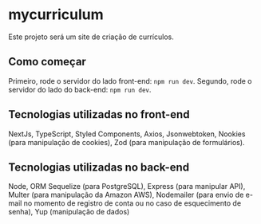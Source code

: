# mycurriculum
Este projeto será um site de criação de currículos.

## Como começar
Primeiro, rode o servidor do lado front-end: ```npm run dev```.
Segundo, rode o servidor do lado do back-end: ```npm run dev```.

## Tecnologias utilizadas no front-end
NextJs, TypeScript, Styled Components, Axios, Jsonwebtoken, Nookies (para manipulação de cookies), Zod (para manipulação de formulários).

## Tecnologias utilizadas no back-end
Node, ORM Sequelize (para PostgreSQL), Express (para manipular API), Multer (para manipulação da Amazon AWS), Nodemailer (para envio de e-mail no momento de registro de conta ou no caso de esquecimento de senha), Yup (manipulação de dados)
